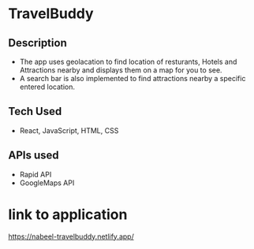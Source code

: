 # TravelBuddy
## Description
- The app uses geolacation to find location of resturants, Hotels and Attractions nearby and displays them on a map for you to see.
- A search bar is also implemented to find attractions nearby a specific entered location.
## Tech Used
- React, JavaScript, HTML, CSS
## APIs used
- Rapid API
- GoogleMaps API
# link to application
https://nabeel-travelbuddy.netlify.app/
